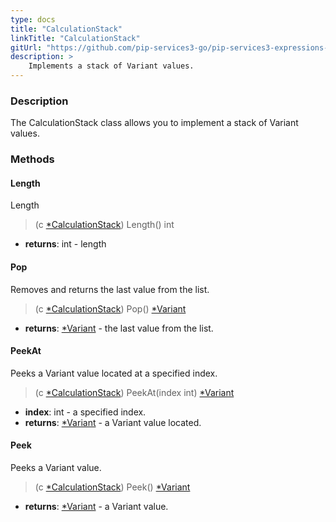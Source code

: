 ```yaml
---
type: docs
title: "CalculationStack"
linkTitle: "CalculationStack"
gitUrl: "https://github.com/pip-services3-go/pip-services3-expressions-go"
description: > 
    Implements a stack of Variant values.
---
```


### Description

The CalculationStack class allows you to implement a stack of Variant values.


### Methods

#### Length
Length
> (c [*CalculationStack]()) Length() int

- **returns**: int - length

#### Pop
Removes and returns the last value from the list.
> (c [*CalculationStack]()) Pop() [*Variant](../../variants/variant)

- **returns**: [*Variant](../../variants/variant) - the last value from the list.


#### PeekAt
Peeks a Variant value located at a specified index.
> (c [*CalculationStack]()) PeekAt(index int) [*Variant](../../variants/variant)

- **index**: int - a specified index.
- **returns**: [*Variant](../../variants/variant) - a Variant value located.

#### Peek
Peeks a Variant value.
> (c [*CalculationStack]()) Peek() [*Variant](../../variants/variant)

- **returns**: [*Variant](../../variants/variant) - a Variant value.


